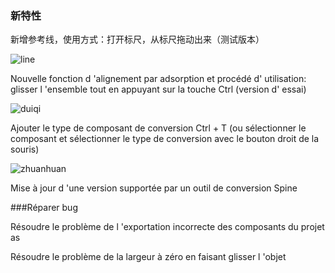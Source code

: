 ### 新特性


新增参考线，使用方式：打开标尺，从标尺拖动出来（测试版本）

![line](imgs/line.jpg)



Nouvelle fonction d 'alignement par adsorption et procédé d' utilisation: glisser l 'ensemble tout en appuyant sur la touche Ctrl (version d' essai)

![duiqi](imgs/duiqi.jpg)



Ajouter le type de composant de conversion Ctrl + T (ou sélectionner le composant et sélectionner le type de conversion avec le bouton droit de la souris)

![zhuanhuan](imgs/zhuanhuan.jpg)



Mise à jour d 'une version supportée par un outil de conversion Spine

###Réparer bug

Résoudre le problème de l 'exportation incorrecte des composants du projet as

Résoudre le problème de la largeur à zéro en faisant glisser l 'objet

